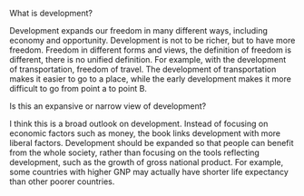 What is development?

Development expands our freedom in many different ways, including economy and opportunity. Development is not to be richer, but to have more freedom. Freedom in different forms and views, the definition of freedom is different, there is no unified definition. For example, with the development of transportation, freedom of travel. The development of transportation makes it easier to go to a place, while the early development makes it more difficult to go from point a to point B.

Is this an expansive or narrow view of development?

I think this is a broad outlook on development. Instead of focusing on economic factors such as money, the book links development with more liberal factors. Development should be expanded so that people can benefit from the whole society, rather than focusing on the tools reflecting development, such as the growth of gross national product. For example, some countries with higher GNP may actually have shorter life expectancy than other poorer countries.
